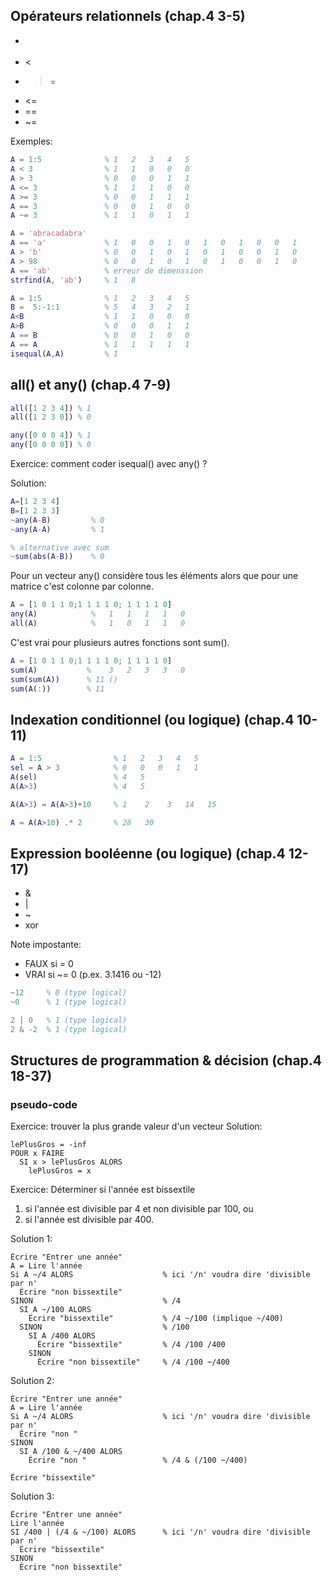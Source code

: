 ## Opérateurs relationnels (chap.4 3-5)

 * >
 * <
 * >=
 * <=
 * ==
 * ~=

Exemples:
``` Matlab
A = 1:5              % 1   2   3   4   5
A < 3                % 1   1   0   0   0
A > 3                % 0   0   0   1   1
A <= 3               % 1   1   1   0   0
A >= 3               % 0   0   1   1   1
A == 3               % 0   0   1   0   0
A ~= 3               % 1   1   0   1   1

A = 'abracadabra'
A == 'a'             % 1   0   0   1   0   1   0   1   0   0   1
A > 'b'              % 0   0   1   0   1   0   1   0   0   1   0
A > 98               % 0   0   1   0   1   0   1   0   0   1   0
A == 'ab'            % erreur de dimenssion
strfind(A, 'ab')     % 1   8

A = 1:5              % 1   2   3   4   5
B =  5:-1:1          % 5   4   3   2   1
A<B                  % 1   1   0   0   0
A>B                  % 0   0   0   1   1
A == B               % 0   0   1   0   0
A == A               % 1   1   1   1   1
isequal(A,A)         % 1
```

## all() et any() (chap.4 7-9)

``` Matlab
all([1 2 3 4]) % 1
all([1 2 3 0]) % 0

any([0 0 0 4]) % 1
any([0 0 0 0]) % 0
```

Exercice: comment coder isequal() avec any() ?

Solution:

``` Matlab
A=[1 2 3 4]
B=[1 2 3 3]
~any(A-B)         % 0
~any(A-A)         % 1

% alternative avec sum
~sum(abs(A-B))    % 0
```


Pour un vecteur any() considère tous les éléments alors que pour une matrice c'est colonne par colonne.

``` Matlab
A = [1 0 1 1 0;1 1 1 1 0; 1 1 1 1 0]
any(A)            %   1   1   1   1   0
all(A)            %   1   0   1   1   0
```

C'est vrai pour plusieurs autres fonctions sont sum().

``` Matlab
A = [1 0 1 1 0;1 1 1 1 0; 1 1 1 1 0]
sum(A)           %    3   2   3   3   0
sum(sum(A))      % 11 ()
sum(A(:))        % 11
```

## Indexation conditionnel (ou logique) (chap.4 10-11)
``` Matlab
A = 1:5                % 1   2   3   4   5
sel = A > 3            % 0   0   0   1   1
A(sel)                 % 4   5
A(A>3)                 % 4   5

A(A>3) = A(A>3)+10     % 1    2    3   14   15

A = A(A>10) .* 2       % 28   30
```

## Expression booléenne (ou logique) (chap.4 12-17)
 * &
 * |
 * ~
 * xor

Note impostante:
 * FAUX si =  0
 * VRAI si ~= 0 (p.ex. 3.1416 ou -12)

``` Matlab
~12     % 0 (type logical)
~0      % 1 (type logical)

2 | 0   % 1 (type logical)
2 & -2  % 1 (type logical)
```


## Structures de programmation & décision (chap.4 18-37)

### pseudo-code
Exercice: trouver la plus grande valeur d'un vecteur
Solution:
```
lePlusGros = -inf
POUR x FAIRE
  SI x > lePlusGros ALORS
    lePlusGros = x
```

Exercice: Déterminer si l'année est bissextile
 1. si l'année est divisible par 4 et non divisible par 100, ou
 2. si l'année est divisible par 400.

Solution 1:
```
Écrire "Entrer une année"
A = Lire l'année
Si A ~/4 ALORS                    % ici '/n' voudra dire 'divisible par n'
  Écrire "non bissextile"
SINON                             % /4
  SI A ~/100 ALORS
    Écrire "bissextile"           % /4 ~/100 (implique ~/400)
  SINON                           % /100
    SI A /400 ALORS
      Écrire "bissextile"         % /4 /100 /400
    SINON
      Écrire "non bissextile"     % /4 /100 ~/400
```

Solution 2:
```
Écrire "Entrer une année"
A = Lire l'année
Si A ~/4 ALORS                    % ici '/n' voudra dire 'divisible par n'
  Écrire "non "
SINON
  SI A /100 & ~/400 ALORS
    Écrire "non "                 % /4 & (/100 ~/400)

Écrire "bissextile"
```

Solution 3:
```
Écrire "Entrer une année"
Lire l'année
SI /400 | (/4 & ~/100) ALORS      % ici '/n' voudra dire 'divisible par n'
  Écrire "bissextile"
SINON
  Écrire "non bissextile"
```
